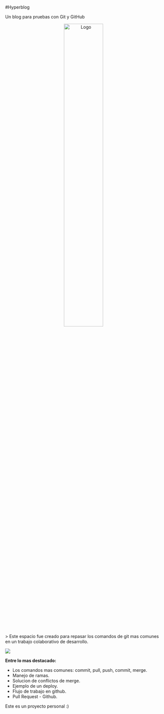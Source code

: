 #Hyperblog
<p>Un blog para pruebas con Git y GitHub</p>
<p align="center">
  <img src="https://i.imgur.com/3r2xTn2.png" alt="Logo" width="50%">
</p>
> Este espacio fue creado para repasar los comandos de git mas comunes en un trabajo colaborativo de desarrollo.

![](https://img.shields.io/badge/tag-v0.1-8A2BE2) 

**Entre lo mas destacado:**

- Los comandos mas comunes: commit, pull, push, commit, merge.
- Manejo de ramas.
- Solucion de conflictos de merge.
- Ejemplo de un deploy.
- Flujo de trabajo en github.
- Pull Request - Github.

Este es un proyecto personal :)